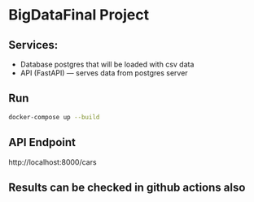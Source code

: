 # BigDataFinal Project

## Services:
- Database postgres that will be loaded with csv data
- API (FastAPI) — serves data from postgres server

## Run
```bash
docker-compose up --build
```

## API Endpoint
http://localhost:8000/cars

## Results can be checked in github actions also
